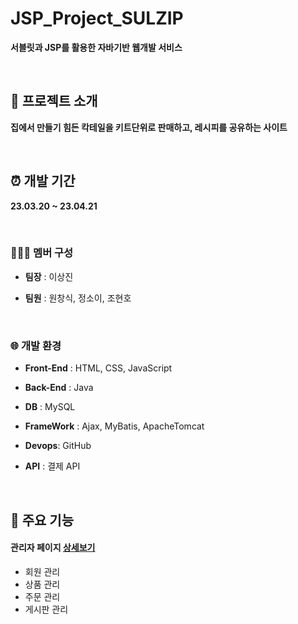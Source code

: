 # JSP_Project_SULZIP
**서블릿과 JSP를 활용한 자바기반 웹개발 서비스**

<br>

## 📢 프로젝트 소개
**집에서 만들기 힘든 칵테일을 키트단위로 판매하고, 레시피를 공유하는 사이트**

<br>

## ⏰ 개발 기간
**23.03.20 ~ 23.04.21**

<br>

### 👩‍👧‍👦 멤버 구성
- **팀장** : 이상진
- **팀원** : 원창식, 정소이, 조현호

  <br>

### 🌐 개발 환경
- **Front-End** : HTML, CSS, JavaScript
- **Back-End** : Java
- **DB** : MySQL
- **FrameWork** : Ajax, MyBatis, ApacheTomcat
- **Devops**: GitHub
- **API** : 결제 API

  <br>

## 📌 주요 기능
#### 관리자 페이지 [상세보기](https://github.com/jung-so-e/winwin/wiki/WinWin%E2%80%90login)
- 회원 관리
- 상품 관리
- 주문 관리
- 게시판 관리
